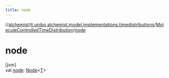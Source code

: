```yaml
---
title: node
---
```

//[alchemist](../../../index.html)/[it.unibo.alchemist.model.implementations.timedistributions](../index.html)/[MoleculeControlledTimeDistribution](index.html)/[node](node.html)



# node



[jvm]\
val [node](node.html): [Node](../../it.unibo.alchemist.model.interfaces/-node/index.html)<[T](index.html)>




